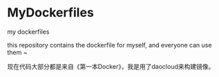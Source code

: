 # MyDockerfiles
my dockerfiles

this repository contains the dockerfile for myself, and everyone can use them ~

现在代码大部分都是来自《第一本Docker》，我是用了daocloud来构建镜像。
